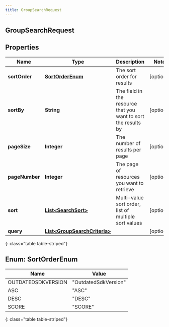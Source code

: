 ```yaml
---
title: GroupSearchRequest
---
```


## GroupSearchRequest

## Properties

| Name           | Type                                                                               | Description                                                    | Notes      |
| -------------- | ---------------------------------------------------------------------------------- | -------------------------------------------------------------- | ---------- |
| **sortOrder**  | [**SortOrderEnum**](#SortOrderEnum)<!---->                                         | The sort order for results                                     | [optional] |
| **sortBy**     | <!----><!---->**String**<!---->                                                    | The field in the resource that you want to sort the results by | [optional] |
| **pageSize**   | <!----><!---->**Integer**<!---->                                                   | The number of results per page                                 | [optional] |
| **pageNumber** | <!----><!---->**Integer**<!---->                                                   | The page of resources you want to retrieve                     | [optional] |
| **sort**       | <!----><!---->[**List&lt;SearchSort&gt;**](SearchSort.md)<!---->                   | Multi-value sort order, list of multiple sort values           | [optional] |
| **query**      | <!----><!---->[**List&lt;GroupSearchCriteria&gt;**](GroupSearchCriteria.md)<!----> |                                                                | [optional] |

{: class="table table-striped"}

<a name="SortOrderEnum"></a>

## Enum: SortOrderEnum

| Name               | Value                          |
| ------------------ | ------------------------------ |
| OUTDATEDSDKVERSION | &quot;OutdatedSdkVersion&quot; |
| ASC                | &quot;ASC&quot;                |
| DESC               | &quot;DESC&quot;               |
| SCORE              | &quot;SCORE&quot;              |

{: class="table table-striped"}
